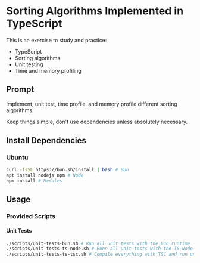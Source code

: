 # Sorting Algorithms Implemented in TypeScript

This is an exercise to study and practice:

- TypeScript
- Sorting algorithms
- Unit testing
- Time and memory profiling

## Prompt

Implement, unit test, time profile, and memory profile different sorting algorithms.

Keep things simple, don't use dependencies unless absolutely necessary.

## Install Dependencies

### Ubuntu

```bash
curl -fsSL https://bun.sh/install | bash # Bun
apt install nodejs npm # Node
npm install # Modules
```

## Usage

### Provided Scripts

#### Unit Tests

```bash
./scripts/unit-tests-bun.sh # Run all unit tests with the Bun runtime
./scripts/unit-tests-ts-node.sh # Runn all unit tests with the TS-Node runtime
./scripts/unit-tests-ts-tsc.sh # Compile everything with TSC and run unit tests with node runtime
```
